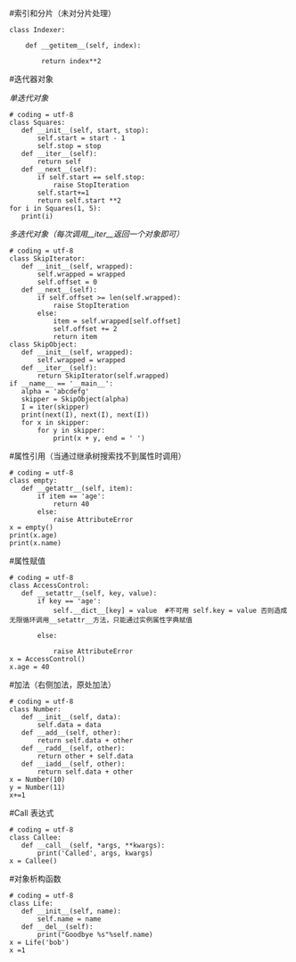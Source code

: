 #索引和分片（未对分片处理）

    class Indexer:

        def __getitem__(self, index):

            return index**2



#迭代器对象

*单迭代对象*



    # coding = utf-8
    class Squares:
       def __init__(self, start, stop):
           self.start = start - 1
           self.stop = stop
       def __iter__(self):
           return self
       def __next__(self):
           if self.start == self.stop:
               raise StopIteration
           self.start+=1
           return self.start **2
    for i in Squares(1, 5):
       print(i)

*多迭代对象（每次调用__iter__返回一个对象即可）*



    # coding = utf-8
    class SkipIterator:
       def __init__(self, wrapped):
           self.wrapped = wrapped
           self.offset = 0
       def __next__(self):
           if self.offset >= len(self.wrapped):
               raise StopIteration
           else:
               item = self.wrapped[self.offset]
               self.offset += 2
               return item
    class SkipObject:
       def __init__(self, wrapped):
           self.wrapped = wrapped
       def __iter__(self):
           return SkipIterator(self.wrapped)
    if __name__ == '__main__':
       alpha = 'abcdefg'
       skipper = SkipObject(alpha)
       I = iter(skipper)
       print(next(I), next(I), next(I))
       for x in skipper:
           for y in skipper:
               print(x + y, end = ' ')

#属性引用（当通过继承树搜索找不到属性时调用）



    # coding = utf-8
    class empty:
       def __getattr__(self, item):
           if item == 'age':
               return 40
           else:
               raise AttributeError
    x = empty()
    print(x.age)
    print(x.name)

#属性赋值



    # coding = utf-8
    class AccessControl:
       def __setattr__(self, key, value):
           if key == 'age':
               self.__dict__[key] = value  #不可用 self.key = value 否则造成无限循环调用__setattr__方法，只能通过实例属性字典赋值

           else:

               raise AttributeError
    x = AccessControl()
    x.age = 40

#加法（右侧加法，原处加法）



    # coding = utf-8
    class Number:
       def __init__(self, data):
           self.data = data
       def __add__(self, other):
           return self.data + other
       def __radd__(self, other):
           return other + self.data
       def __iadd__(self, other):
           return self.data + other
    x = Number(10)
    y = Number(11)
    x+=1

#Call 表达式



    # coding = utf-8
    class Callee:
       def __call__(self, *args, **kwargs):
           print('Called', args, kwargs)
    x = Callee()

#对象析构函数



    # coding = utf-8
    class Life:
       def __init__(self, name):
           self.name = name
       def __del__(self):
           print("Goodbye %s"%self.name)
    x = Life('bob')
    x =1